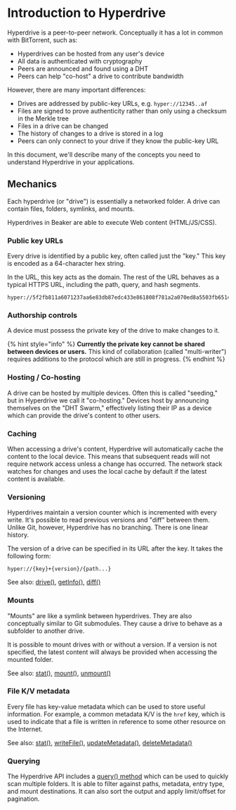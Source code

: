 # Introduction to Hyperdrive

Hyperdrive is a peer-to-peer network. Conceptually it has a lot in common with BitTorrent, such as:

* Hyperdrives can be hosted from any user's device
* All data is authenticated with cryptography
* Peers are announced and found using a DHT
* Peers can help "co-host" a drive to contribute bandwidth

However, there are many important differences:

* Drives are addressed by public-key URLs, e.g. `hyper://12345..af`
* Files are signed to prove authenticity rather than only using a checksum in the Merkle tree
* Files in a drive can be changed
* The history of changes to a drive is stored in a log
* Peers can only connect to your drive if they know the public-key URL

In this document, we'll describe many of the concepts you need to understand Hyperdrive in your applications.

## Mechanics

Each hyperdrive \(or "drive"\) is essentially a networked folder. A drive can contain files, folders, symlinks, and mounts.

Hyperdrives in Beaker are able to execute Web content \(HTML/JS/CSS\).

### Public key URLs

Every drive is identified by a public key, often called just the "key." This key is encoded as a 64-character hex string.

In the URL, this key acts as the domain. The rest of the URL behaves as a typical HTTPS URL, including the path, query, and hash segments.

```text
hyper://5f2fb811a6071237aa6e83db87edc433e861808f781a2a070ed8a5503fb6514e/
```

### Authorship controls

A device must possess the private key of the drive to make changes to it.

{% hint style="info" %}
**Currently the private key cannot be shared between devices or users.** This kind of collaboration \(called "multi-writer"\) requires additions to the protocol which are still in progress.
{% endhint %}

### Hosting / Co-hosting

A drive can be hosted by multiple devices. Often this is called "seeding," but in Hyperdrive we call it "co-hosting." Devices host by announcing themselves on the "DHT Swarm," effectively listing their IP as a device which can provide the drive's content to other users.

### Caching

When accessing a drive's content, Hyperdrive will automatically cache the content to the local device. This means that subsequent reads will not require network access unless a change has occurred. The network stack watches for changes and uses the local cache by default if the latest content is available.

### Versioning

Hyperdrives maintain a version counter which is incremented with every write. It's possible to read previous versions and "diff" between them. Unlike Git, however, Hyperdrive has no branching. There is one linear history.

The version of a drive can be specified in its URL after the key. It takes the following form:

```text
hyper://{key}+{version}/{path...}
```

See also: [drive\(\)](../apis/beaker-hyperdrive.md#beaker-hyperdrive-drive-url), [getInfo\(\)](../apis/beaker-hyperdrive.md#beaker-hyperdrive-getinfo-url-opts), [diff\(\)](../apis/beaker-hyperdrive.md#beaker-hyperdrive-diff-url-other-prefix-opts)

### Mounts

"Mounts" are like a symlink between hyperdrives. They are also conceptually similar to Git submodules. They cause a drive to behave as a subfolder to another drive.

It is possible to mount drives with or without a version. If a version is not specified, the latest content will always be provided when accessing the mounted folder.

See also: [stat\(\)](../apis/beaker-hyperdrive.md#beaker-hyperdrive-stat-url-opts), [mount\(\)](../apis/beaker-hyperdrive.md#beaker-hyperdrive-mount-url-mount-opts), [unmount\(\)](../apis/beaker-hyperdrive.md#beaker-hyperdrive-unmount-url-opts)

### File K/V metadata

Every file has key-value metadata which can be used to store useful information. For example, a common metadata K/V is the `href` key, which is used to indicate that a file is written in reference to some other resource on the Internet.

See also: [stat\(\)](../apis/beaker-hyperdrive.md#beaker-hyperdrive-stat-url-opts), [writeFile\(\)](../apis/beaker-hyperdrive.md#beaker-hyperdrive-writefile-url-data-opts), [updateMetadata\(\)](../apis/beaker-hyperdrive.md#beaker-hyperdrive-updatemetadata-url-metadata-opts), [deleteMetadata\(\)](../apis/beaker-hyperdrive.md#beaker-hyperdrive-deletemetadata-url-keys-opts)

### Querying

The Hyperdrive API includes a [query\(\) method](../apis/beaker-hyperdrive.md#beaker-hyperdrive-query-query) which can be used to quickly scan multiple folders. It is able to filter against paths, metadata, entry type, and mount destinations. It can also sort the output and apply limit/offset for pagination.
